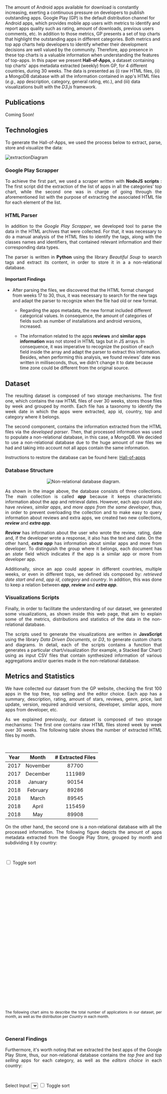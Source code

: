 
The amount of Android apps available for download is constantly increasing, exerting a continuous pressure on developers to publish outstanding apps. Google Play (GP) is the default distribution channel for Android apps, which provides mobile app users  with metrics to identify and report apps quality such as rating, amount of downloads, previous users comments, etc. In addition to those metrics, GP presents a set of top charts that highlight the outstanding apps in different categories. Both metrics and top app charts help developers to identify whether their development decisions are well valued by the community. Therefore, app presence in these top charts is a valuable information when understanding the features of top-apps. In this paper we present **Hall-of-Apps**, a dataset containing top charts' apps metadata extracted (weekly) from GP, for 4 different countries, during 30 weeks. The data is presented as (i) raw HTML files, (ii) a MongoDB database with all the information contained in app's HTML files (_e.g.,_ app description, category, general rating, etc.), and (iii) data visualizations built with the _D3.js_ framework.

## Publications
<p align="justify">
Coming Soon!
</p>

## Technologies
<p align="justify">
To generate the Hall-of-Apps, we used the process below to extract, parse, store and visualize the data:
</p>

![extractionDiagram](/assets/imgs/structural/extraction.jpg)

### Google Play Scrapper
<p align="justify">
  To achieve the first part, we used a scraper written with <strong>NodeJS scripts </strong>: The first script did the extraction of the list of apps in all the categories' top chart, while the second one was in charge of going through the aforementioned list with the purpose of extracting the associated HTML file for each element of the list.
</p>

### HTML Parser
<p align="justify">
  In addition to the <i>Google Play Scrapper</i>, we developed tool to parse the data in the HTML archives that were collected. For that, it was necessary to do a manual analysis of the HTML files to identify the tags, along with the classes names and identifiers, that contained relevant information and their corresponding data types.
</p>

<p align="justify">
  The parser is written in <strong>Python</strong> using the library <i>Beautiful Soup</i> to search tags and extract its content, in order to store it in a a non-relational database.
</p>

#### Important Findings

* After parsing the files, we discovered that the HTML format changed from weeks 17 to 30, thus, it was necessary to search for the new tags and adapt the parser to recognize when the file had old or new format.

  * Regarding the apps metadata, the new format included different categorical values. In consequence, the amount of categories of fields such as number of installations and android versions, increased.

  * The information related to the apps **reviews** and **similar apps information** was not stored in HTML tags but in JS arrays. In consequence, it was imperative to recognize the position of each field inside the array and adapt the parser to extract this information. Besides, when performing this analysis, we found reviews' date was written in milliseconds, thus, we didn't change it to date because time zone could be different from the original source. 


## Dataset
<p align="justify">
  The resulting dataset is composed of two storage mechanisms. The first one, which contains the raw HTML files of over 30 weeks, stores those files by week and grouped by month. Each file has a taxonomy to identify the week date in which the apps were extracted, app id, country, top and category where it belongs.
</p>

<p align="justify">
  The second component, contains the information extracted from the HTML files via the <i>developed parser</i>. Then, that processed information was used to populate a non-relational database, in this case, a MongoDB. We decided to use a non-relational database due to the huge amount of raw files we had and taking into account not all apps contain the same information.
</p>

<p align="justify">
  Instructions to restore the database can be found here: <a href="https://github.com/TheSoftwareDesignLab/hall-of-apps-tools">Hall-of-apps</a>
</p>

### Database Structure
<p align="sutify" style="text-align: center;">
  <img src="assets/imgs/diagrams/database_diagram.jpg" alt="Non-relational database diagram."/>
</p>


<p align="justify">
  As shown in the image above, the database consists of three collections. The main collection is called <i><strong>app</strong></i> because it keeps characteristic information about the app and retrieval dates. However, each app could also have <i>reviews</i>, <i>similar apps</i>, and <i>more apps from the same developer</i>, thus, in order to prevent overloading the collection and to make easy to query information about reviews and extra apps, we created two new collections, <i><strong>review</strong></i> and <i><strong>extra app</strong></i>. 
</p>

<p align="justify">
  <i><strong>Review</strong></i> has information about the user who wrote the review, rating, date and, if the developer wrote a response, it also has the text and date. On the other hand, <i><strong>extra app</strong></i> has information about similar apps and more from developer. To distinguish the group where it belongs, each document has an <i>state</i> field which indicates if the app  is a similar app or more from developer app.
</p>

<p align="justify">
  Additionally, since an app could appear in different countries, multiple weeks, or even in different tops, we defined ids composed by: <i>retrieved date start and end</i>, <i>app id</i>, <i>category</i> and <i>country</i>. In addition, this was done to keep a relation between <i><strong>app</strong></i>, <i><strong>review</strong></i> and <i><strong>extra app</strong></i>.
</p>

### Visualizations Scripts
<p align="justify">
  Finally, in order to facilitate the understanding of our dataset, we generated some visualizations, as shown inside this web page, that aim to explain some of the metrics, distributions and statistics of the data in the non-relational database.
</p>
<p align="justify">
  The scripts used to generate the visualizations are written in <strong>JavaScript</strong> using the library <i>Data Driven Documents</i>, or <i>D3</i>, to generate custom charts and diagrams. In detail, each of the scripts contains a function that generates a particular chart/visualization (for example, a Stacked Bar Chart) using as input CSV files that contain synthesized information of various aggregations and/or queries made in the non-relational database.
</p>

## Metrics and Statistics
<p align="justify">
  We have collected our dataset from the GP website, checking the first 100 apps in the top free, top selling and the editor choice. Each app has a summary, description, rating, amount of stars, reviews, genre, price, last update, version, required android versions, developer, similar apps, more apps from developer, etc.
</p>

<p align="justify">
  As we explained previously, our dataset is composed of two storage mechanisms: The first one contains raw HTML files stored week by week over 30 weeks. The following table shows the number of extracted HTML files by month.
</p><br/>

| Year  | Month | # Extracted Files|
| :-------------: | :----------: | :----------: |
| 2017 | November | 87700 |
| 2017 | December | 111989 |
| 2018 | January | 90154 |
| 2018 | February | 89286 |
| 2018 | March | 89545 |
| 2018 | April | 115459 |
| 2018 | May | 89908 |

<p align="justify">
  On the other hand, the second one is a non-relational database with all the processed information. The following figure depicts the amount of apps metadata extracted from the Google Play Store, grouped by month and subdividing it by country:
</p><br/>

<input type="checkbox" id="chartCountriessort">	Toggle sort 
<svg id="chartCountries" width="500" height="450"></svg>

<p align="justify">
  <small>
    The following chart aims to describe the total number of applications in our dataset, per month, as well as the distribution per <i>Country</i> in each month.
  </small>
</p><br/>

### General Findings
<p align="justify">
  Furthermore, it's worth noting that we extracted the best apps of the Google Play Store, thus, our non-relational database contains the <i>top free</i> and <i>top selling</i> apps for each category, as well as the <i>editors choice</i> in each country:
</p><br/>

Select Input <select id="chartTopsxaxis"></select>
<input type="checkbox" id="chartTopssort">	Toggle sort 
<svg id="chartTops" width="500" height="600"></svg>

<p align="justify">
  <small>
    The following chart aims to describe the total number of applications in our dataset per month, as well as the distribution per <i>Category</i> in each month, filtering by <i>tops</i> that were described previously.
  </small>
</p>

<p align="justify">
  The figure above shows that our dataset contains 34 differents app <i>categories</i>. In order to ease the global analysis of the apps, we added to this page some <strong>mapped <i>macro categories</i></strong>. These new <i>macro categories</i> were generated by grouping the original categories by their similarity. The following table depicts the new <i>macro categories</i>, and the figure below it aims to describe the total number of applications in our dataset per month, as well as the subdividing it by <i>Macro Categories</i> in each month, filtering by <i>tops</i>.
</p><br/>

Select Input <select id="chartCustomCatxaxis"></select>
<input type="checkbox" id="chartCustomCatsort">	Toggle sort 
<svg id="chartCustomCat" width="500" height="620"></svg>

<table>
  <thead>
    <th>Mapped Category</th>
    <th>Original Category</th>
  </thead>
  <tbody>
    <tr><td rowspan="3">tools_libraries _general</td><td>Tools</td></tr>
    <tr><td>Libraries & Demo</td></tr>
    <tr><td>General</td></tr>
    <tr><td rowspan="3">entertainment_events_food </td><td>Entertainment</td></tr>
    <tr><td>Events</td></tr>
    <tr><td>Food & Drink</td></tr>
    <tr><td rowspan="3">social_dating_communication</td><td>Social</td></tr>
    <tr><td>dating</td></tr>
    <tr><td>communication</td></tr>
    <tr><td rowspan="3">health _medical_sports</td><td>Health & Fitness</td></tr>
    <tr><td>Medical</td></tr>
    <tr><td>Sports</td></tr>
    <tr><td rowspan="3">music _video _auto </td><td>Music & Audio</td></tr>
    <tr><td>Video Player</td></tr>
    <tr><td>Auto & Vehicles</td></tr>
    <tr><td rowspan="3">art _photography_personalization</td><td>Art & Design</td></tr>
    <tr><td>Photography</td></tr>
    <tr><td>Personalization</td></tr>
    <tr><td rowspan="3">beauty_shopping_lifestyle</td><td>Beauty</td></tr>
    <tr><td>Shopping</td></tr>
    <tr><td>Lifestyle</td></tr>
    <tr><td rowspan="3">books _news _comics</td><td>Books & Reference</td></tr>
    <tr><td>News & Magazines</td></tr>
    <tr><td>Comics</td></tr>
    <tr><td rowspan="3">business_finance_productivity</td><td>Business</td></tr>
    <tr><td>Finance</td></tr>
    <tr><td>Productivity</td></tr>
    <tr><td rowspan="3">house _parenting_education</td><td>House & Home</td></tr>
    <tr><td>Parenting</td></tr>
    <tr><td>Education</td></tr>
    <tr><td rowspan="3">maps _travel _weather</td><td>Maps & Navigation</td></tr>
    <tr><td>Travel & Local</td></tr>
    <tr><td>Weather</td></tr>
    <tr><td>EditorChoice</td><td>EditorChoice</td></tr>
  </tbody>
</table>

<p align="justify">
  From the table shown above, it's worth noting that the category <strong>EditorChoice</strong> is also classified as <i>Top Chart</i> and doesn't have any sort of mapping, thus the information related to this particular category is not represented in the previous visualizations. Instead, a more insightful visualization for this particular category is depicted in the following chart, which aims to describe the total number of applications in our dataset per month, as well as the subdividing it by <i>Countries</i> in each month. 
</p>

<input type="checkbox" id="chartTopEditorsort">	Toggle sort 
<svg id="chartTopEditor" width="500" height="450"></svg>

### App Collection Discoveries
<p align="justify">
  This collection has <strong>671,041</strong> documents and a total of <strong>32</strong> fields. The following figure depicts the fields data-type distribution.  
</p>

Select Input <select id="chartTypesAppxaxis"></select>
<svg id="chartTypesApp" width="500" height="450"></svg>

<p align="justify">
  As the figure shows, the <i>String</i> data-type is predominant in this collection, followed by <i>Numeric</i> fields. In the same way, it's possible to evidence the same proportions when looking at each individual country.
</p>

<p align="justify">
  In addition to the above, the table below shows the data types of each of the fields of the collection, as well as the percentage of null values.
</p>


| Atribute Name | Type| % Null Values |
| :-------------: | :----------: | :-----------: |
| _id | Object | 0% |
| amount_more_from_developer_apps | Numeric | 0% |
| amount_reviews | Numeric | 0% |
| amount_similar_apps | Numeric | 0% |
| android_version | String | 0% |
| category | String | 0% |
| content_rating | String | 0% |
| country | String | 0% |
| currency | String | 0% |
| current_version | String | 0% |
| description | String | 0% | 
| dev_address | String | 54% |
| dev_mail | String | 0.00045% | 
| dev_name | String | 0% | 
| genre | Array | 0.005% |
| id | String | 0% | 
| last_update | Date | 0% | 
| name | String | 0% | 
| num_installs | String | 0% | 
| price | Numeric | 0.02% |
| rating | Numeric | 0% | 
| rating_1 | Numeric | 0% | 
| rating_2 | Numeric | 0% | 
| rating_3 | Numeric | 0% | 
| rating_4 | Numeric | 0% |
| rating_5 | Numeric | 0% | 
| retrieved_date_end | Date | 0% | 
| retrieved_date_start | Date | 0% |
| summary | String | 0% |
| top | String | 0% |
| url | String | 0% |
| whats_new | Array | 0% |


### Review Collection Discoveries
<p align="justify">
  This collection has <strong>19,095,412</strong> documents and a total of <strong>16</strong> fields. The following figure depicts the fields data-type distribution. 
</p>


<p align="justify">
  The table below shows the data types of each of the fields of the collection, as well as the percentage of null values.
</p>

| Atribute Name | Type| % Null Values |
| :-------------: | :----------: | :-----------: |
| _id | Object | 0% |
| app_id | String | 0% |
| app_name | String | 0% |
| app_retrieved_date_end | Date | 0% |
| app_retrieved_date_start | Date | 0% |
| author | String | 0% |
| category | String | 0% | 
| country | String | 0% | 
| date | Date | 35.3% |
| dev_name | String | 84.9% | 
| dev_reply | String | 84.9% | 
| dev_reply_date | Date | 84.9% | 
| new_date | Numeric | 64.7%| 
| rating | Numeric | 0% | 
| text | String | 0% | 
| title | String | 90.9% | 


### Extra App Collection Discoveries
<p align="justify">
  This collection has <strong>11,415,027</strong> documents and a total of <strong>15</strong> fields. The following figure depicts the fields data-type distribution.  
</p>

Select Input <select id="chartTypesExtraxaxis"></select>

<svg id="chartTypesExtra" width="500" height="450"></svg>

<p align="justify">
  As the figure shows, the <i>String</i> data-type is predominant in this collection, followed by <i>Date</i> fields. In the same way, it's possible to evidence the same proportions when looking at each individual country, with the exception of <strong><i>de</i></strong> which has a higher amount of <i>null</i> values.
</p>

<p align="justify">
  In addition to the above, the table below shows the data types of each of the fields of the collection, as well as the percentage of null values.
</p>


| Atribute Name | Type| % Null Values |
| :-------------: | :----------: | :-----------: |
| _id | Object | 0% |
| app_id | String | 0% |
| app_name | String | 0% |
| app_retrieved_date_end | Date | 0% |
| app_retrieved_date_start | Date | 0% |
| category | String | 0% | 
| country | String | 0% | 
| currency | String | 0.2% |
| dev_name | String | 0% | 
| id | String | 0% | 
| name | String | 0% | 
| price | Numeric | 0% | 
| rating | Numeric | 0% | 
| state | String | 0% | 
| summary | String | 0% | 


<p align="justify">
  From the above, it's worth noting that the majority of the collection fields are <i>unique</i> and, therefore, it wasn't possible to depict predominant values for those fields. 
</p>
